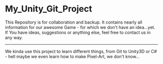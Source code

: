 # My_Unity_Git_Project

This Repository is for collaboration and backup. It contains nearly all information for our awesome Game - for which we don't have an idea...yet.
If You have ideas, suggestions or anything else, feel free to contact us in any way.

---

We kinda use this project to learn different things, from Git to Unity3D or C# - hell maybe we even learn how to make Pixel-Art, we don't know...
